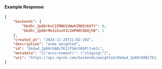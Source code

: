 <!-- Code generated for API Clients. DO NOT EDIT. -->

#### Example Response

```json
{
	"backends": {
		"bkdhr_2p88rKvC22MWU1VWwhIRKEt6XfY": 0,
		"bkdhr_2p88rMe3iGvoV1C2mPH0C8bHjhB": 1
	},
	"created_at": "2024-11-20T21:02:19Z",
	"description": "acme weighted",
	"id": "bkdwd_2p88rOABiTK1JfSWrhRbPltvmlL",
	"metadata": "{\"environment\": \"staging\"}",
	"uri": "https://api.ngrok.com/backends/weighted/bkdwd_2p88rOABiTK1JfSWrhRbPltvmlL"
}
```
